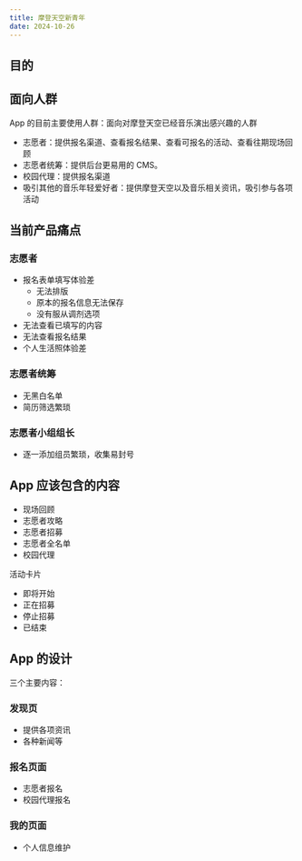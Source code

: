 ```yaml
---
title: 摩登天空新青年
date: 2024-10-26
---
```


## 目的

## 面向人群

App 的目前主要使用人群：面向对摩登天空已经音乐演出感兴趣的人群

- 志愿者：提供报名渠道、查看报名结果、查看可报名的活动、查看往期现场回顾
- 志愿者统筹：提供后台更易用的 CMS。
- 校园代理：提供报名渠道
- 吸引其他的音乐年轻爱好者：提供摩登天空以及音乐相关资讯，吸引参与各项活动

## 当前产品痛点

### 志愿者

- 报名表单填写体验差
  - 无法排版
  - 原本的报名信息无法保存
  - 没有服从调剂选项
- 无法查看已填写的内容
- 无法查看报名结果
- 个人生活照体验差

### 志愿者统筹

- 无黑白名单
- 简历筛选繁琐

### 志愿者小组组长

- 逐一添加组员繁琐，收集易封号

## App 应该包含的内容

- 现场回顾
- 志愿者攻略
- 志愿者招募
- 志愿者全名单
- 校园代理

活动卡片

- 即将开始
- 正在招募
- 停止招募
- 已结束

## App 的设计

三个主要内容：

### 发现页

- 提供各项资讯
- 各种新闻等

### 报名页面

- 志愿者报名
- 校园代理报名

### 我的页面

- 个人信息维护
